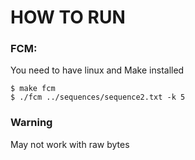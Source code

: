 # HOW TO RUN 

### FCM:
You need to have linux and Make installed
```
$ make fcm
$ ./fcm ../sequences/sequence2.txt -k 5
```

### Warning

May not work with raw bytes